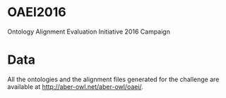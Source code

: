 # OAEI2016
Ontology Alignment Evaluation Initiative 2016 Campaign

# Data

All the ontologies and the alignment files generated for the challenge are available at http://aber-owl.net/aber-owl/oaei/.
